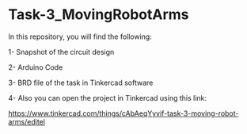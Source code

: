 # Task-3_MovingRobotArms

In this repository, you will find the following:

1- Snapshot of the circuit design 

2- Arduino Code

3- BRD file of the task in Tinkercad software 

4- Also you can open the project in Tinkercad using this link:

https://www.tinkercad.com/things/cAbAeqYyvif-task-3-moving-robot-arms/editel
